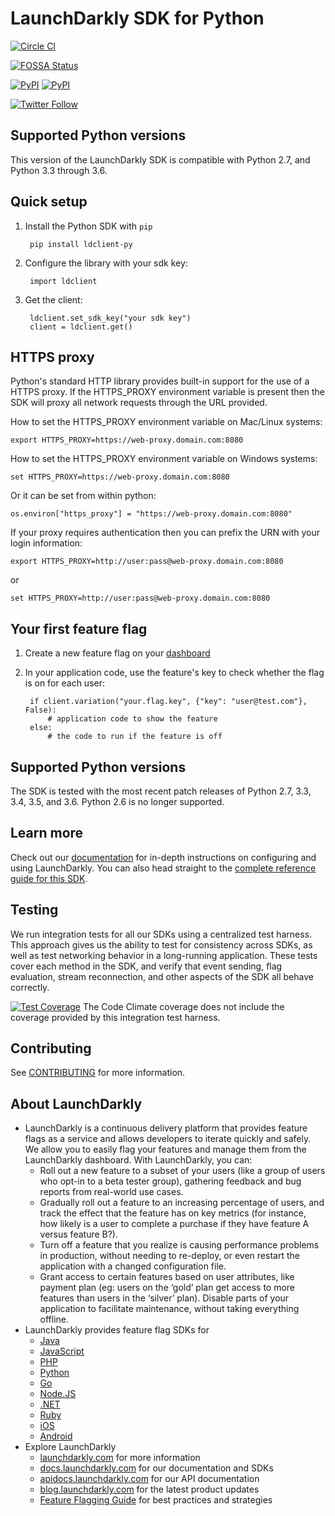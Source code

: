 LaunchDarkly SDK for Python
===========================

[![Circle CI](https://img.shields.io/circleci/project/launchdarkly/python-client.png)](https://circleci.com/gh/launchdarkly/python-client)

[![FOSSA Status](https://app.fossa.io/api/projects/git%2Bhttps%3A%2F%2Fgithub.com%2Flaunchdarkly%2Fpython-client.svg?type=shield)](https://app.fossa.io/projects/git%2Bhttps%3A%2F%2Fgithub.com%2Flaunchdarkly%2Fpython-client?ref=badge_shield)

[![PyPI](https://img.shields.io/pypi/v/ldclient-py.svg?maxAge=2592000)](https://pypi.python.org/pypi/ldclient-py)
[![PyPI](https://img.shields.io/pypi/pyversions/ldclient-py.svg)](https://pypi.python.org/pypi/ldclient-py)

[![Twitter Follow](https://img.shields.io/twitter/follow/launchdarkly.svg?style=social&label=Follow&maxAge=2592000)](https://twitter.com/intent/follow?screen_name=launchdarkly)

Supported Python versions
-------------------------

This version of the LaunchDarkly SDK is compatible with Python 2.7, and Python 3.3 through 3.6.

Quick setup
-----------

1. Install the Python SDK with `pip`

        pip install ldclient-py

2. Configure the library with your sdk key:

        import ldclient

3. Get the client:

        ldclient.set_sdk_key("your sdk key")
        client = ldclient.get()


HTTPS proxy
------------
Python's standard HTTP library provides built-in support for the use of a HTTPS proxy. If the HTTPS_PROXY environment variable is present then the SDK will proxy all network requests through the URL provided.

How to set the HTTPS_PROXY environment variable on Mac/Linux systems:
```
export HTTPS_PROXY=https://web-proxy.domain.com:8080
```


How to set the HTTPS_PROXY environment variable on Windows systems:
```
set HTTPS_PROXY=https://web-proxy.domain.com:8080
```

Or it can be set from within python:
```
os.environ["https_proxy"] = "https://web-proxy.domain.com:8080"
```


If your proxy requires authentication then you can prefix the URN with your login information:
```
export HTTPS_PROXY=http://user:pass@web-proxy.domain.com:8080
```
or
```
set HTTPS_PROXY=http://user:pass@web-proxy.domain.com:8080
```


Your first feature flag
-----------------------

1. Create a new feature flag on your [dashboard](https://app.launchdarkly.com)
2. In your application code, use the feature's key to check whether the flag is on for each user:

        if client.variation("your.flag.key", {"key": "user@test.com"}, False):
            # application code to show the feature
        else:
            # the code to run if the feature is off

Supported Python versions
----------
The SDK is tested with the most recent patch releases of Python 2.7, 3.3, 3.4, 3.5, and 3.6. Python 2.6 is no longer supported.

Learn more
-----------

Check out our [documentation](http://docs.launchdarkly.com) for in-depth instructions on configuring and using LaunchDarkly. You can also head straight to the [complete reference guide for this SDK](http://docs.launchdarkly.com/docs/python-sdk-reference).

Testing
-------

We run integration tests for all our SDKs using a centralized test harness. This approach gives us the ability to test for consistency across SDKs, as well as test networking behavior in a long-running application. These tests cover each method in the SDK, and verify that event sending, flag evaluation, stream reconnection, and other aspects of the SDK all behave correctly.

[![Test Coverage](https://codeclimate.com/github/launchdarkly/python-client/badges/coverage.svg)](https://codeclimate.com/github/launchdarkly/python-client/coverage) The Code Climate coverage does not include the coverage provided by this integration test harness.

Contributing
------------

See [CONTRIBUTING](CONTRIBUTING.md) for more information.

About LaunchDarkly
-----------

* LaunchDarkly is a continuous delivery platform that provides feature flags as a service and allows developers to iterate quickly and safely. We allow you to easily flag your features and manage them from the LaunchDarkly dashboard.  With LaunchDarkly, you can:
    * Roll out a new feature to a subset of your users (like a group of users who opt-in to a beta tester group), gathering feedback and bug reports from real-world use cases.
    * Gradually roll out a feature to an increasing percentage of users, and track the effect that the feature has on key metrics (for instance, how likely is a user to complete a purchase if they have feature A versus feature B?).
    * Turn off a feature that you realize is causing performance problems in production, without needing to re-deploy, or even restart the application with a changed configuration file.
    * Grant access to certain features based on user attributes, like payment plan (eg: users on the ‘gold’ plan get access to more features than users in the ‘silver’ plan). Disable parts of your application to facilitate maintenance, without taking everything offline.
* LaunchDarkly provides feature flag SDKs for
    * [Java](http://docs.launchdarkly.com/docs/java-sdk-reference "Java SDK")
    * [JavaScript](http://docs.launchdarkly.com/docs/js-sdk-reference "LaunchDarkly JavaScript SDK")
    * [PHP](http://docs.launchdarkly.com/docs/php-sdk-reference "LaunchDarkly PHP SDK")
    * [Python](http://docs.launchdarkly.com/docs/python-sdk-reference "LaunchDarkly Python SDK")
    * [Go](http://docs.launchdarkly.com/docs/go-sdk-reference "LaunchDarkly Go SDK")
    * [Node.JS](http://docs.launchdarkly.com/docs/node-sdk-reference "LaunchDarkly Node SDK")
    * [.NET](http://docs.launchdarkly.com/docs/dotnet-sdk-reference "LaunchDarkly .Net SDK")
    * [Ruby](http://docs.launchdarkly.com/docs/ruby-sdk-reference "LaunchDarkly Ruby SDK")
    * [iOS](http://docs.launchdarkly.com/docs/ios-sdk-reference "LaunchDarkly iOS SDK")
    * [Android](http://docs.launchdarkly.com/docs/android-sdk-reference "LaunchDarkly Android SDK")
* Explore LaunchDarkly
    * [launchdarkly.com](http://www.launchdarkly.com/ "LaunchDarkly Main Website") for more information
    * [docs.launchdarkly.com](http://docs.launchdarkly.com/  "LaunchDarkly Documentation") for our documentation and SDKs
    * [apidocs.launchdarkly.com](http://apidocs.launchdarkly.com/  "LaunchDarkly API Documentation") for our API documentation
    * [blog.launchdarkly.com](http://blog.launchdarkly.com/  "LaunchDarkly Blog Documentation") for the latest product updates
    * [Feature Flagging Guide](https://github.com/launchdarkly/featureflags/  "Feature Flagging Guide") for best practices and strategies
